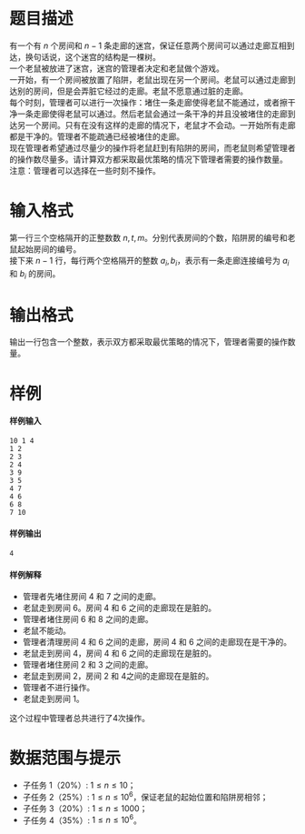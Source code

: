 
# 题目描述

有一个有 $n$ 个房间和 $n-1$ 条走廊的迷宫，保证任意两个房间可以通过走廊互相到达，换句话说，这个迷宫的结构是一棵树。  
一个老鼠被放进了迷宫，迷宫的管理者决定和老鼠做个游戏。  
一开始，有一个房间被放置了陷阱，老鼠出现在另一个房间。老鼠可以通过走廊到达别的房间，但是会弄脏它经过的走廊。老鼠不愿意通过脏的走廊。  
每个时刻，管理者可以进行一次操作：堵住一条走廊使得老鼠不能通过，或者擦干净一条走廊使得老鼠可以通过。然后老鼠会通过一条干净的并且没被堵住的走廊到达另一个房间。只有在没有这样的走廊的情况下，老鼠才不会动。一开始所有走廊都是干净的。管理者不能疏通已经被堵住的走廊。  
现在管理者希望通过尽量少的操作将老鼠赶到有陷阱的房间，而老鼠则希望管理者的操作数尽量多。请计算双方都采取最优策略的情况下管理者需要的操作数量。  
注意：管理者可以选择在一些时刻不操作。

# 输入格式

第一行三个空格隔开的正整数数 $n,t,m$。分别代表房间的个数，陷阱房的编号和老鼠起始房间的编号。  
接下来 $n-1$ 行，每行两个空格隔开的整数 $a_i,b_i$，表示有一条走廊连接编号为 $a_i$ 和 $b_i$ 的房间。

# 输出格式

输出一行包含一个整数，表示双方都采取最优策略的情况下，管理者需要的操作数量。

# 样例

#### 样例输入
```plain
10 1 4
1 2
2 3
2 4
3 9
3 5
4 7
4 6
6 8
7 10
```

#### 样例输出
```plain
4
```

#### 样例解释

* 管理者先堵住房间 $4$ 和 $7$ 之间的走廊。
* 老鼠走到房间 $6$。房间 $4$ 和 $6$ 之间的走廊现在是脏的。
* 管理者堵住房间 $6$ 和 $8$ 之间的走廊。
* 老鼠不能动。
* 管理者清理房间 $4$ 和 $6$ 之间的走廊，房间 $4$ 和 $6$ 之间的走廊现在是干净的。
* 老鼠走到房间 $4$，房间 $4$ 和 $6$ 之间的走廊现在是脏的。
* 管理者堵住房间 $2$ 和 $3$ 之间的走廊。
* 老鼠走到房间 $2$，房间 $2$ 和 $4$之间的走廊现在是脏的。
* 管理者不进行操作。
* 老鼠走到房间 $1$。

这个过程中管理者总共进行了$4$次操作。

# 数据范围与提示

+ 子任务 1（$20\%$）: $1\le n\le 10$；
+ 子任务 2（$25\%$）: $1\le n\le 10^6$，保证老鼠的起始位置和陷阱房相邻；
+ 子任务 3（$20\%$）: $1\le n\le 1000$；
+ 子任务 4（$35\%$）: $1\le n\le 10^6$。

